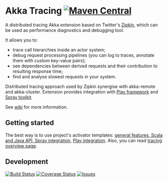 Akka Tracing [![Maven Central](https://img.shields.io/maven-central/v/com.github.levkhomich/akka-tracing-core_2.11.svg?style=flat-square)](http://search.maven.org/#search%7Cga%7C1%7Cg%3A%22com.github.levkhomich%22%20akka-tracing)
============

A distributed tracing Akka extension based on Twitter's [Zipkin](http://twitter.github.io/zipkin/), which can be used as performance diagnostics and debugging tool.

It allows you to:
- trace call hierarchies inside an actor system;
- debug request processing pipelines (you can log to traces, annotate them with custom key-value pairs);
- see dependencies between derived requests and their contribution to resulting response time;
- find and analyse slowest requests in your system.

Distributed tracing approach used by Zipkin synergise with akka-remote and akka-cluster.
Extension provides integration with [Play framework](https://github.com/levkhomich/akka-tracing/wiki/Play-integration) and [Spray toolkit](https://github.com/levkhomich/akka-tracing/wiki/Spray-integration).

See [wiki](https://github.com/levkhomich/akka-tracing/wiki) for more information.

Getting started
---------------

The best way is to use project's activator templates:
[general features, Scala and Java API, Spray integration](https://typesafe.com/activator/template/activator-akka-tracing),
[Play integration](https://typesafe.com/activator/template/activator-play-tracing).
Also, you can read [tracing overview page](https://github.com/levkhomich/akka-tracing/wiki/Overview).

Development
-----------

[![Build Status](https://img.shields.io/travis/levkhomich/akka-tracing/master.svg?style=flat-square)](https://travis-ci.org/levkhomich/akka-tracing) [![Coverage Status](https://img.shields.io/coveralls/levkhomich/akka-tracing.svg?style=flat-square)](https://coveralls.io/r/levkhomich/akka-tracing?branch=master) [![Issues](https://img.shields.io/github/issues/levkhomich/akka-tracing.svg?style=flat-square)](https://github.com/levkhomich/akka-tracing/issues)

